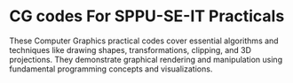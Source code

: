 # CG codes For SPPU-SE-IT Practicals
These Computer Graphics practical codes cover essential algorithms and techniques like drawing shapes, transformations, clipping, and 3D projections. They demonstrate graphical rendering and manipulation using fundamental programming concepts and visualizations.
